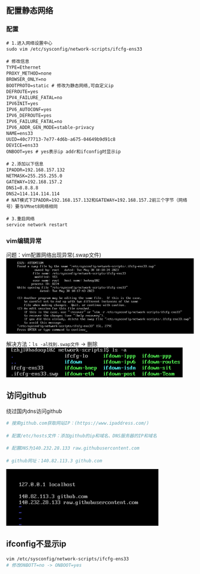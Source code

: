 ## 配置静态网络
### 配置
``` shell 
# 1.进入网络设置中心
sudo vim /etc/sysconfig/network-scripts/ifcfg-ens33

# 修改信息
TYPE=Ethernet
PROXY_METHOD=none
BROWSER_ONLY=no
BOOTPROTO=static # 修改为静态网络,可自定义ip
DEFROUTE=yes
IPV4_FAILURE_FATAL=no
IPV6INIT=yes
IPV6_AUTOCONF=yes
IPV6_DEFROUTE=yes
IPV6_FAILURE_FATAL=no
IPV6_ADDR_GEN_MODE=stable-privacy
NAME=ens33
UUID=40c77713-7e77-4d6b-a675-04649b9d91c8
DEVICE=ens33
ONBOOT=yes # yes表示ip addr和ifconfig时显示ip

# 2.添加以下信息
IPADDR=192.168.157.132
NETMASK=255.255.255.0
GATEWAY=192.168.157.2
DNS1=8.8.8.8
DNS2=114.114.114.114
# NAT模式下IPADDR=192.168.157.132和GATEWAY=192.168.157.2前三个字节（网络号）要与VMnet8网络相同

# 3.重启网络
service network restart
```
### vim编辑异常
问题：vim配置网络出现异常(.swap文件) 
![](images/2023-05-30-10-23-47.png)

解决方法：`ls -al找到.swap文件` -> 删除
![](images/2023-05-30-10-34-07.png)

## 访问github
绕过国内dns访问github
``` sh
# 搜索github.com获取网站IP：(https://www.ipaddress.com/)

# 配置/etc/hosts文件：添加github的ip和域名、DNS服务器的IP和域名

# 配置DNS为140.232.28.133 raw.githubusercontent.com

# github网址：140.82.113.3 github.com
```
![](images/2022-12-03-18-49-42.png)

## ifconfig不显示ip
``` sh
vim /etc/sysconfig/network-scripts/ifcfg-ens33
# 修改ONBOTT=no -> ONBOOT=yes
```